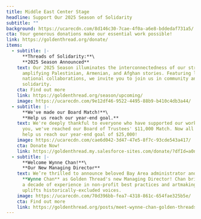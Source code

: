 ```yaml
---
title: Middle East Center Stage
headline: Support Our 2025 Season of Solidarity
subtitle: ""
background: https://ucarecdn.com/8d146c30-7cae-4f0a-a6e8-bddedaf731a5/
cta: Your generous donations make our essential work possible!
link: https://goldenthread.org/donate/
items:
  - subtitle: |-
      **Threads of Solidarity:**\
      **2﻿025 Season Announced**
    text: Our 2025 Season illuminates the interconnectedness of our struggles
      amplifying Palestinian, Armenian, and Afghan stories. Featuring local and
      national collaborations, we invite you to join us in community and
      solidarity.
    cta: Find out more
    link: https://goldenthread.org/season/upcoming/
    image: https://ucarecdn.com/9e12df46-9522-4495-88b9-b410c4db3a44/
  - subtitle: |-
      **W﻿e've made our Board Match!**\
      **H﻿elp us reach our year-end goal.**
    text: W﻿e're deeply thankful to everyone who have supported our work. Thanks to
      you, we've reached our Board of Trustees' $11,000 Match. Now all donations
      help us reach our year-end goal of $25,000!
    image: https://ucarecdn.com/cae6d042-3d47-47e5-8f7c-93cde543a417/
    cta: Donate Now!
    link: https://goldenthread.my.salesforce-sites.com/donate/?dfId=a0n3Z00000tn4RsQAI
  - subtitle: |-
      **Welcome Wynne Chan!**\
      **O﻿ur New Managing Director**
    text: We’re thrilled to announce beloved Bay Area administrator and artist
      **Wynne Chan** as Golden Thread's new Managing Director! Chan brings over
      a decade of experience in non-profit best practices and artmaking that
      uplifts historically-excluded voices.
    image: https://ucarecdn.com/70d396bb-fea7-4318-861c-654fae325b5e/
    cta: Find out more
    link: https://goldenthread.org/posts/meet-wynne-chan-golden-threads-new-managing-director/
---
```

